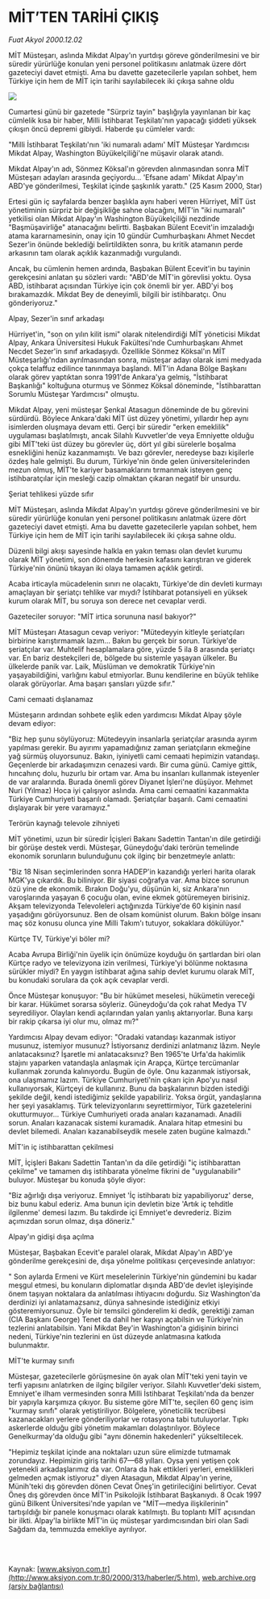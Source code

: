 # MİT’TEN TARİHİ ÇIKIŞ

*Fuat Akyol 2000.12.02*

<div>
 <p class="spot">
  MİT Müsteşarı, aslında Mikdat  Alpay'ın yurtdışı göreve  gönderilmesini ve bir süredir  yürürlüğe konulan yeni personel politikasını anlatmak üzere dört  gazeteciyi davet etmişti. Ama bu davette gazetecilerle yapılan  sohbet, hem Türkiye için hem  de MİT için tarihi sayılabilecek  iki çıkışa sahne oldu
 </p>
 <p class="metin">
 </p>
 <img border="0" src="/web/20020525125549im_/http://www.aksiyon.com.tr/2000/313/resimler/Mitten.jpg"/>
 <p class="metin">
  Cumartesi günü bir gazetede "Sürpriz tayin" başlığıyla yayınlanan bir kaç cümlelik kısa bir haber, Milli İstihbarat Teşkilatı'nın yapacağı şiddeti yüksek çıkışın öncü depremi gibiydi. Haberde şu cümleler vardı:
 </p>
 <p class="metin">
  "Milli İstihbarat Teşkilatı'nın 'iki numaralı adamı' MİT Müsteşar Yardımcısı Mikdat Alpay, Washington Büyükelçiliği'ne müşavir olarak atandı.
 </p>
 <p class="metin">
  Mikdat Alpay'ın adı, Sönmez Köksal'ın görevden alınmasından sonra MİT Müsteşarı adayları arasında geçiyordu... 'Efsane adam' Mikdat Alpay'ın ABD'ye gönderilmesi, Teşkilat içinde şaşkınlık yarattı." (25 Kasım 2000, Star)
 </p>
 <p class="metin">
  Ertesi gün iç sayfalarda benzer başlıkla aynı haberi veren Hürriyet, MİT üst yönetiminin sürpriz bir değişikliğe sahne olacağını, MİT'in "iki numaralı" yetkilisi olan Mikdat Alpay'ın Washington Büyükelçiliği nezdinde "Başmüşavirliğe" atanacağını belirtti. Başbakan Bülent Ecevit'in imzaladığı atama kararnamesinin, onay için 10 gündür Cumhurbaşkanı Ahmet Necdet Sezer'in önünde beklediği belirtildikten sonra, bu kritik atamanın perde arkasının tam olarak açıklık kazanmadığı vurgulandı.
 </p>
 <p class="metin">
  Ancak, bu cümlenin hemen ardında, Başbakan Bülent Ecevit'in bu tayinin gerekçesini anlatan şu sözleri vardı: "ABD'de MİT'in görevlisi yoktu. Oysa ABD, istihbarat açısından Türkiye için çok önemli bir yer. ABD'yi boş bırakamazdık. Mikdat Bey de deneyimli, bilgili bir istihbaratçı. Onu gönderiyoruz."
 </p>
 <p class="metin">
  Alpay, Sezer'in sınıf arkadaşı
 </p>
 <p class="metin">
  Hürriyet'in, "son on yılın kilit ismi" olarak nitelendirdiği MİT yöneticisi Mikdat Alpay, Ankara Üniversitesi Hukuk Fakültesi'nde Cumhurbaşkanı Ahmet Necdet Sezer'in sınıf arkadaşıydı. Özellikle Sönmez Köksal'ın MİT Müsteşarlığı'ndan ayrılmasından sonra, müsteşar adayı olarak ismi medyada çokça telaffuz edilince tanınmaya başlandı. MİT'in Adana Bölge Başkanı olarak görev yaptıktan sonra 1991'de Ankara'ya gelmiş, "İstihbarat Başkanlığı" koltuğuna oturmuş ve Sönmez Köksal döneminde, "İstihbarattan Sorumlu Müsteşar Yardımcısı" olmuştu.
 </p>
 <p class="metin">
  Mikdat Alpay, yeni müsteşar Şenkal Atasagun döneminde de bu görevini sürdürdü. Böylece Ankara'daki MİT üst düzey yönetimi, yıllardır hep aynı isimlerden oluşmaya devam etti. Gerçi bir süredir "erken emeklilik" uygulaması başlatılmıştı, ancak Silahlı Kuvvetler'de veya Emniyette olduğu gibi MİT'teki üst düzey bu görevler üç, dört yıl gibi sürelerle boşalma esnekliğini henüz kazanmamıştı. Ve bazı görevler, neredeyse bazı kişilerle özdeş hale gelmişti. Bu durum, Türkiye'nin önde gelen üniversitelerinden mezun olmuş, MİT'te kariyer basamaklarını tırmanmak isteyen genç istihbaratçılar için mesleği cazip olmaktan çıkaran negatif bir unsurdu.
 </p>
 <p class="metin">
  Şeriat tehlikesi yüzde sıfır
 </p>
 <p class="metin">
  MİT Müsteşarı, aslında Mikdat Alpay'ın yurtdışı göreve gönderilmesini ve bir süredir yürürlüğe konulan yeni personel politikasını anlatmak üzere dört gazeteciyi davet etmişti. Ama bu davette gazetecilerle yapılan sohbet, hem Türkiye için hem de MİT için tarihi sayılabilecek iki çıkışa sahne oldu.
 </p>
 <p class="metin">
  Düzenli bilgi akışı sayesinde halkla en yakın teması olan devlet kurumu olarak MİT yönetimi, son dönemde herkesin kafasını karıştıran ve giderek Türkiye'nin önünü tıkayan iki olaya tamamen açıklık getirdi.
 </p>
 <p class="metin">
  Acaba irticayla mücadelenin sınırı ne olacaktı, Türkiye'de din devleti kurmayı amaçlayan bir şeriatçı tehlike var mıydı? İstihbarat potansiyeli en yüksek kurum olarak MİT, bu soruya son derece net cevaplar verdi.
 </p>
 <p class="metin">
  Gazeteciler soruyor: "MİT irtica sorununa nasıl bakıyor?"
 </p>
 <p class="metin">
  MİT Müsteşarı Atasagun cevap veriyor: "Mütedeyyin kitleyle şeriatçıları birbirine karıştırmamak lazım... Bakın bu gerçek bir sorun. Türkiye'de şeriatçılar var. Muhtelif hesaplamalara göre, yüzde 5 ila 8 arasında şeriatçı var. En bariz destekçileri de, bölgede bu sistemle yaşayan ülkeler. Bu ülkelerde panik var. Laik, Müslüman ve demokratik Türkiye'nin yaşayabildiğini, varlığını kabul etmiyorlar. Bunu kendilerine en büyük tehlike olarak görüyorlar. Ama başarı şansları yüzde sıfır."
 </p>
 <p class="metin">
  Cami cemaati dışlanamaz
 </p>
 <p class="metin">
  Müsteşarın ardından sohbete eşlik eden yardımcısı Mikdat Alpay şöyle devam ediyor:
 </p>
 <p class="metin">
  "Biz hep şunu söylüyoruz: Mütedeyyin insanlarla şeriatçılar arasında ayırım yapılması gerekir. Bu ayırımı yapamadığınız zaman şeriatçıların ekmeğine yağ sürmüş oluyorsunuz. Bakın, iyiniyetli cami cemaati hepimizin vatandaşı. Geçenlerde bir arkadaşımızın cenazesi vardı. Bir cuma günü. Camiye gittik, hıncahınç dolu, huzurlu bir ortam var. Ama bu insanları kullanmak isteyenler de var aralarında. Burada önemli görev Diyanet İşleri'ne düşüyor. Mehmet Nuri (Yılmaz) Hoca iyi çalışıyor aslında. Ama cami cemaatini kazanmakta Türkiye Cumhuriyeti başarılı olamadı. Şeriatçılar başarılı. Cami cemaatini dışlayarak bir yere varamayız."
 </p>
 <p class="metin">
  Terörün kaynağı televole zihniyeti
 </p>
 <p class="metin">
  MİT yönetimi, uzun bir süredir İçişleri Bakanı Sadettin Tantan'ın dile getirdiği bir görüşe destek verdi. Müsteşar, Güneydoğu'daki terörün temelinde ekonomik sorunların bulunduğunu çok ilginç bir benzetmeyle anlattı:
 </p>
 <p class="metin">
  "Biz 18 Nisan seçimlerinden sonra HADEP'in kazandığı yerleri harita olarak MGK'ya çıkardık. Bu biliniyor. Bir siyasi coğrafya var. Ama bizce sorunun özü yine de ekonomik. Bırakın Doğu'yu, düşünün ki, siz Ankara'nın varoşlarında yaşayan 6 çocuğu olan, evine ekmek götüremeyen birisiniz. Akşam televizyonda Televoleleri açtığınızda Türkiye'de 60 kişinin nasıl yaşadığını görüyorsunuz. Ben de olsam komünist olurum. Bakın bölge insanı maç söz konusu olunca yine Milli Takım'ı tutuyor, sokaklara dökülüyor."
 </p>
 <p class="metin">
  Kürtçe TV, Türkiye'yi böler mi?
 </p>
 <p class="metin">
  Acaba Avrupa Birliği'nin üyelik için önümüze koyduğu ön şartlardan biri olan Kürtçe radyo ve televizyona izin verilmesi, Türkiye'yi bölünme noktasına sürükler miydi? En yaygın istihbarat ağına sahip devlet kurumu olarak MİT, bu konudaki sorulara da çok açık cevaplar verdi.
 </p>
 <p class="metin">
  Önce Müsteşar konuşuyor: "Bu bir hükümet meselesi, hükümetin vereceği bir karar. Hükümet sorarsa söyleriz. Güneydoğu'da çok rahat Medya TV seyrediliyor. Olayları kendi açılarından yalan yanlış aktarıyorlar. Buna karşı bir rakip çıkarsa iyi olur mu, olmaz mı?"
 </p>
 <p class="metin">
  Yardımcısı Alpay devam ediyor: "Oradaki vatandaşı kazanmak istiyor musunuz, istemiyor musunuz? İstiyorsanız derdinizi anlatmanız lâzım. Neyle anlatacaksınız? İşaretle mi anlatacaksınız? Ben 1965'te Urfa'da hakimlik stajını yaparken vatandaşla anlaşmak için Arapça, Kürtçe tercümanlar kullanmak zorunda kalınıyordu. Bugün de öyle. Onu kazanmak istiyorsak, ona ulaşmamız lazım. Türkiye Cumhuriyeti'nin çıkarı için Apo'yu nasıl kullanıyorsak, Kürtçeyi de kullanırız. Bunu da başkalarının bizden istediği şekilde değil, kendi istediğimiz şekilde yapabiliriz. Yoksa örgüt, yandaşlarına her şeyi yasaklamış. Türk televizyonlarını seyrettirmiyor, Türk gazetelerini okutturmuyor... Türkiye Cumhuriyeti orada anaları kazanamadı. Anadili sorun. Anaları kazanacak sistemi kuramadık. Analara hitap etmesini bu devlet bilemedi. Anaları kazanabilseydik mesele zaten bugüne kalmazdı."
 </p>
 <p class="metin">
  MİT'in iç istihbarattan çekilmesi
 </p>
 <p class="metin">
  MİT, İçişleri Bakanı Sadettin Tantan'ın da dile getirdiği "iç istihbarattan çekilme" ve tamamen dış istihbarata yönelme fikrini de "uygulanabilir" buluyor. Müsteşar bu konuda şöyle diyor:
 </p>
 <p class="metin">
  "Biz ağırlığı dışa veriyoruz. Emniyet 'İç istihbaratı biz yapabiliyoruz' derse, biz bunu kabul ederiz. Ama bunun için devletin bize 'Artık iç tehditle ilgilenme' demesi lazım. Bu takdirde içi Emniyet'e devrederiz. Bizim açımızdan sorun olmaz, dışa döneriz."
 </p>
 <p class="metin">
  Alpay'ın gidişi dışa açılma
 </p>
 <p class="metin">
  Müsteşar, Başbakan Ecevit'e paralel olarak, Mikdat Alpay'ın ABD'ye gönderilme gerekçesini de, dışa yönelme politikası çerçevesinde anlatıyor:
 </p>
 <p class="metin">
  " Son aylarda Ermeni ve Kürt meselelerinin Türkiye'nin gündemini bu kadar meşgul etmesi, bu konuların diplomatlar dışında ABD'de devlet işleyişinde önem taşıyan noktalara da anlatılması ihtiyacını doğurdu. Siz Washington'da derdinizi iyi anlatamazsanız, dünya sahnesinde istediğiniz etkiyi gösteremiyorsunuz. Öyle bir temsilci gönderelim ki dedik, gerektiği zaman (CIA Başkanı George) Tenet da dahil her kapıyı açabilsin ve Türkiye'nin tezlerini anlatabilsin. Yani Mikdat Bey'in Washington'a gidişinin birinci nedeni, Türkiye'nin tezlerini en üst düzeyde anlatmasına katkıda bulunmaktır.
 </p>
 <p class="metin">
  MİT'te kurmay sınıfı
 </p>
 <p class="metin">
  Müsteşar, gazetecilerle görüşmesine ön ayak olan MİT'teki yeni tayin ve terfi yapısını anlatırken de ilginç bilgiler veriyor. Silahlı Kuvvetler'deki sistem, Emniyet'e ilham vermesinden sonra Milli İstihbarat Teşkilatı'nda da benzer bir yapıyla karşımıza çıkıyor. Bu sisteme göre MİT'te, seçilen 60 genç isim "kurmay sınıfı" olarak yetiştiriliyor. Bölgelere, yöneticilik tecrübesi kazanacakları yerlere gönderiliyorlar ve rotasyona tabi tutuluyorlar. Tıpkı askerlerde olduğu gibi yönetim makamları dolaştırılıyor. Böylece Genelkurmay'da olduğu gibi "aynı dönemin hakedenleri" yükseltilecek.
 </p>
 <p class="metin">
  "Hepimiz teşkilat içinde ana noktaları uzun süre elimizde tutmamak zorundayız. Hepimizin giriş tarihi 67—68 yılları. Oysa yeni yetişen çok yetenekli arkadaşlarımız da var. Onlara da hak ettikleri yerleri, emeklilikleri gelmeden açmak istiyoruz" diyen Atasagun, Mikdat Alpay'ın yerine, Münih'teki dış görevden dönen Cevat Öneş'in getirileciğini belirtiyor. Cevat Öneş dış görevden önce MİT'in Psikolojik İstihbarat Başkanıydı. 8 Ocak 1997 günü Bilkent Üniversitesi'nde yapılan ve "MİT—medya ilişkilerinin" tartışıldığı bir panele konuşmacı olarak katılmıştı. Bu toplantı MİT açısından bir ilkti. Alpay'la birlikte MİT'in üç müsteşar yardımcısından biri olan Sadi Sağdam da, temmuzda emekliye ayrılıyor.
 </p>
 <p class="metin">
 </p>
 <br/>
 <br/>
</div>

Kaynak: [www.aksiyon.com.tr](http://www.aksiyon.com.tr:80/2000/313/haberler/5.htm), [web.archive.org (arşiv bağlantısı)](http://web.archive.org/web/20020525125549/http://www.aksiyon.com.tr:80/2000/313/haberler/5.htm)
